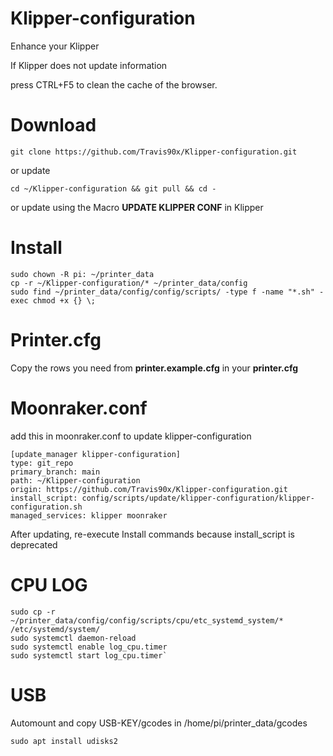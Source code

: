 # Klipper-configuration

Enhance your Klipper

If Klipper does not update information

press CTRL+F5 to clean the cache of the browser.

# Download
```
git clone https://github.com/Travis90x/Klipper-configuration.git
```
or update
```
cd ~/Klipper-configuration && git pull && cd -
```
or update using the Macro **UPDATE KLIPPER CONF** in Klipper

# Install
```
sudo chown -R pi: ~/printer_data
cp -r ~/Klipper-configuration/* ~/printer_data/config
sudo find ~/printer_data/config/config/scripts/ -type f -name "*.sh" -exec chmod +x {} \;
```


# Printer.cfg

Copy the rows you need from **printer.example.cfg** in your **printer.cfg**

# Moonraker.conf

add this in moonraker.conf to update klipper-configuration 

```
[update_manager klipper-configuration]
type: git_repo
primary_branch: main
path: ~/Klipper-configuration
origin: https://github.com/Travis90x/Klipper-configuration.git
install_script: config/scripts/update/klipper-configuration/klipper-configuration.sh
managed_services: klipper moonraker
```
After updating, re-execute Install commands because install_script is deprecated

# CPU LOG
```
sudo cp -r ~/printer_data/config/config/scripts/cpu/etc_systemd_system/* /etc/systemd/system/
sudo systemctl daemon-reload
sudo systemctl enable log_cpu.timer
sudo systemctl start log_cpu.timer`
```

#  USB

Automount and copy USB-KEY/gcodes in /home/pi/printer_data/gcodes
```
sudo apt install udisks2
```











